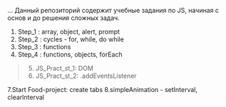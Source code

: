 ... Данный репозиторий содержит учебные задания по JS, начиная с основ и до решения сложных задач.

1. Step_1 : array, object, alert, prompt
2. Step_2 : cycles - for, while, do while
3. Step_3 : functions
4. Step_4 : functions, objects, forEach
>5. JS_Pract_st_1: DOM
>6. JS_Pract_st_2: .addEventsListener

7.Start Food-project: create tabs
8.simpleAnimation - setInterval, clearInterval
